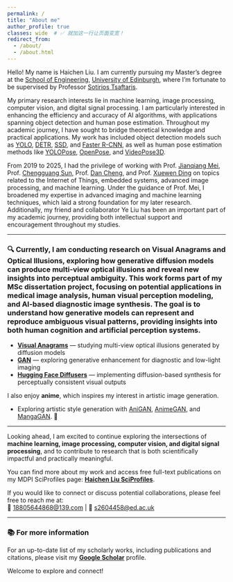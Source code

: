 ```yaml
---
permalink: /
title: "About me"
author_profile: true
classes: wide  # ✅ 就加这一行让页面变宽！
redirect_from: 
  - /about/
  - /about.html
---
```


Hello! My name is Haichen Liu. I am currently pursuing my Master’s degree at the [School of Engineering](https://eng.ed.ac.uk/), [University of Edinburgh](https://www.ed.ac.uk/), where I’m fortunate to be supervised by Professor [Sotirios Tsaftaris](https://eng.ed.ac.uk/about/people/professor-sotirios-tsaftaris).  

My primary research interests lie in machine learning, image processing, computer vision, and digital signal processing. I am particularly interested in enhancing the efficiency and accuracy of AI algorithms, with applications spanning object detection and human pose estimation. Throughout my academic journey, I have sought to bridge theoretical knowledge and practical applications. My work has included object detection models such as [YOLO](https://github.com/ultralytics/ultralytics), [DETR](https://github.com/facebookresearch/detr), [SSD](https://github.com/amdegroot/ssd.pytorch), and [Faster R-CNN](https://github.com/jwyang/faster-rcnn.pytorch), as well as human pose estimation methods like [YOLOPose](https://arxiv.org/abs/2204.06806), [OpenPose](https://github.com/CMU-Perceptual-Computing-Lab/openpose), and [VideoPose3D](https://github.com/facebookresearch/VideoPose3D).  

From 2019 to 2025, I had the privilege of working with Prof. [Jianqiang Mei](https://dianzi.tute.edu.cn/info/1291/25232.htm), Prof. [Chengguang Sun](https://dianzi.tute.edu.cn/info/1291/25242.htm), Prof. [Dan Cheng](https://dianzi.tute.edu.cn/info/1291/25162.htm), and Prof. [Xuewen Ding](https://dianzi.tute.edu.cn/info/1291/25172.htm) on topics related to the Internet of Things, embedded systems, advanced image processing, and machine learning. Under the guidance of Prof. Mei, I broadened my expertise in advanced imaging and machine learning techniques, which laid a strong foundation for my later research. Additionally, my friend and collaborator Ye Liu has been an important part of my academic journey, providing both intellectual support and encouragement throughout my studies.  

---

### 🔍 Currently, I am conducting research on **Visual Anagrams** and **Optical Illusions**, exploring how **generative diffusion models** can produce multi-view optical illusions and reveal new insights into perceptual ambiguity. This work forms part of my **MSc dissertation project**, focusing on potential applications in **medical image analysis**, **human visual perception modeling**, and **AI-based diagnostic image synthesis**. The goal is to understand how generative models can represent and reproduce ambiguous visual patterns, providing insights into both **human cognition** and **artificial perception systems**.  

- [**Visual Anagrams**](https://github.com/dangeng/visual_anagrams) — studying multi-view optical illusions generated by diffusion models  
- [**GAN**](https://github.com/eriklindernoren/PyTorch-GAN) — exploring generative enhancement for diagnostic and low-light imaging  
- [**Hugging Face Diffusers**](https://github.com/huggingface/diffusers) — implementing diffusion-based synthesis for perceptually consistent visual outputs  


I also enjoy **anime**, which inspires my interest in artistic image generation.  
- Exploring artistic style generation with [AniGAN](https://github.com/bing-li-ai/AniGAN), [AnimeGAN](https://github.com/TachibanaYoshino/AnimeGAN), and [MangaGAN](https://github.com/nikitaa30/Manga-GAN). 🎨  

---

Looking ahead, I am excited to continue exploring the intersections of **machine learning, image processing, computer vision, and digital signal processing**, and to contribute to research that is both scientifically impactful and practically meaningful.  

You can find more about my work and access free full-text publications on my MDPI SciProfiles page: [**Haichen Liu SciProfiles**](https://sciprofiles.com/profile/HaichenLiu).  

If you would like to connect or discuss potential collaborations, please feel free to reach me at:  
📧 18805644868@139.com | 📧 s2604458@ed.ac.uk  

---

### 📚 For more information
For an up-to-date list of my scholarly works, including publications and citations, please visit my [**Google Scholar**](https://scholar.google.com/citations?hl=en&user=wv4jqDEAAAAJ) profile.  

Welcome to explore and connect!



